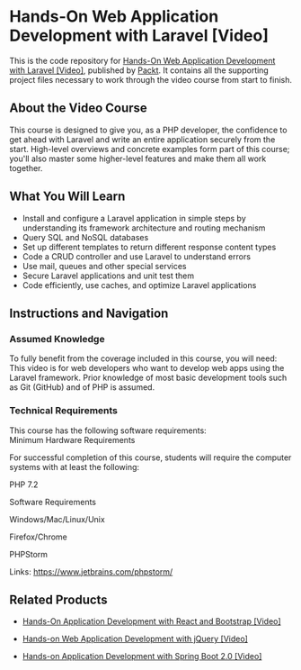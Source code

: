# Hands-On Web Application Development with Laravel [Video]
This is the code repository for [Hands-On Web Application Development with Laravel [Video]](https://www.packtpub.com/web-development/hands-web-application-development-laravel-video?utm_source=github&utm_medium=repository&utm_campaign=9781789808209), published by [Packt](https://www.packtpub.com/?utm_source=github). It contains all the supporting project files necessary to work through the video course from start to finish.
## About the Video Course
This course is designed to give you, as a PHP developer, the confidence to get ahead with Laravel and write an entire application securely from the start. High-level overviews and concrete examples form part of this course; you'll also master some higher-level features and make them all work together.

<H2>What You Will Learn</H2>
<DIV class=book-info-will-learn-text>
<UL>
<LI>Install and configure a Laravel application in simple steps by understanding its framework architecture and routing mechanism 
<LI>Query SQL and NoSQL databases 
<LI>Set up different templates to return different response content types 
<LI>Code a CRUD controller and use Laravel to understand errors 
<LI>Use mail, queues and<SPAN style="BACKGROUND-COLOR: transparent"> other special services</SPAN> 
<LI>Secure Laravel applications and unit test them 
<LI>Code efficiently, use caches, and optimize Laravel applications </LI></UL></DIV>

## Instructions and Navigation
### Assumed Knowledge
To fully benefit from the coverage included in this course, you will need:<br/>
This video is for web developers who want to develop web apps using the Laravel framework. Prior knowledge of most basic development tools such as Git (GitHub) and of PHP is assumed.
### Technical Requirements
This course has the following software requirements:<br/>
Minimum Hardware Requirements

For successful completion of this course, students will require the computer systems with at least the following:

PHP 7.2

Software Requirements

Windows/Mac/Linux/Unix

Firefox/Chrome

PHPStorm

Links:
https://www.jetbrains.com/phpstorm/

## Related Products
* [Hands-On Application Development with React and Bootstrap [Video]](https://www.packtpub.com/web-development/hands-application-development-react-and-bootstrap-video?utm_source=github&utm_medium=repository&utm_campaign=9781789531381)

* [Hands-on Web Application Development with jQuery [Video]](https://www.packtpub.com/web-development/hands-web-application-development-jquery-video?utm_source=github&utm_medium=repository&utm_campaign=9781789343809)

* [Hands-on Application Development with Spring Boot 2.0 [Video]](https://www.packtpub.com/application-development/hands-application-development-spring-boot-20-video?utm_source=github&utm_medium=repository&utm_campaign=9781789137712)
